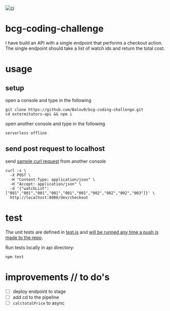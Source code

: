 [![ci](https://github.com/Balou9/bcg-coding-challenge/workflows/ci/badge.svg)](https://github.com/Balou9/bcg-coding-challenge/actions)

# bcg-coding-challenge
I have build an API with a single endpoint that performs a
checkout action. The single endpoint should take a list of watch ids and return the total cost.

# usage
## setup
open a console and type in the following
```
git clone https://github.com/Balou9/bcg-coding-challenge.git  
cd extermitators-api && npm i  
```
open another console and type in the following

```
serverless offline
```

## send post request to localhost
send [sample curl request](https://github.com/Balou9/bcg-coding-challenge/blob/main/extermitators-api/sample.sh) from another console

```
curl -s \
  -X POST \
  -H "Content-Type: application/json" \
  -H "Accept: application/json" \
  -d '{"watchList":["001","001","001","001","001","001","002","002","002","003"]}' \
  http://localhost:8080/dev/checkout
```

# test
The unit tests are defined in [test.js](https://github.com/Balou9/bcg-coding-challenge/blob/main/extermitators-api/test.js) and [will be runned any time a push is made to the repo](https://github.com/Balou9/bcg-coding-challenge/blob/main/.github/workflows/ci.yml).


Run tests locally in api directory:
```
npm test
```

# improvements // to do's

- [ ] deploy endpoint to stage
- [ ] add cd to the pipeline
- [ ] `calctotalPrice` to async
